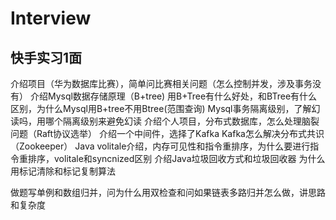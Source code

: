 # Interview

## 快手实习1面
介绍项目（华为数据库比赛），简单问比赛相关问题（怎么控制并发，涉及事务没有）
介绍Mysql数据存储原理（B+tree)
用B+Tree有什么好处，和BTree有什么区别，为什么Mysql用B+tree不用Btree(范围查询)
Mysql事务隔离级别，了解幻读吗，用哪个隔离级别来避免幻读
介绍个人项目，分布式数据库，怎么处理脑裂问题（Raft协议选举）
介绍一个中间件，选择了Kafka
Kafka怎么解决分布式共识（Zookeeper）
Java volitale介绍，内存可见性和指令重排序，为什么要进行指令重排序，volitale和syncnized区别
介绍Java垃圾回收方式和垃圾回收器
为什么用标记清除和标记复制算法

做题写单例和数组归并，问为什么用双检查和问如果链表多路归并怎么做，讲思路和复杂度
